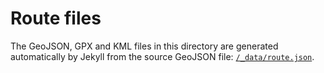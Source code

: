 # Route files

The GeoJSON, GPX and KML files in this directory are generated automatically by Jekyll from the source GeoJSON file: [`/_data/route.json`](../_data/route.json).
